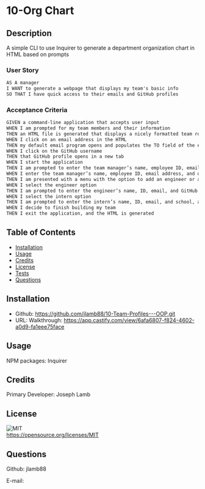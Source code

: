 # 10-Org Chart
## Description
  A simple CLI to use Inquirer to generate a department organization chart in HTML based on prompts

 ### User Story
  ```md
AS A manager
I WANT to generate a webpage that displays my team's basic info
SO THAT I have quick access to their emails and GitHub profiles
```

### Acceptance Criteria
  ```md
GIVEN a command-line application that accepts user input
WHEN I am prompted for my team members and their information
THEN an HTML file is generated that displays a nicely formatted team roster based on user input
WHEN I click on an email address in the HTML
THEN my default email program opens and populates the TO field of the email with the address
WHEN I click on the GitHub username
THEN that GitHub profile opens in a new tab
WHEN I start the application
THEN I am prompted to enter the team manager’s name, employee ID, email address, and office number
WHEN I enter the team manager’s name, employee ID, email address, and office number
THEN I am presented with a menu with the option to add an engineer or an intern or to finish building my team
WHEN I select the engineer option
THEN I am prompted to enter the engineer’s name, ID, email, and GitHub username, and I am taken back to the menu
WHEN I select the intern option
THEN I am prompted to enter the intern’s name, ID, email, and school, and I am taken back to the menu
WHEN I decide to finish building my team
THEN I exit the application, and the HTML is generated
```

## Table of Contents

- [Installation](#installation)
- [Usage](#usage)
- [Credits](#credits)
- [License](#license)
- [Tests](#tests)
- [Questions](#questions)

## Installation
- Github: https://github.com/jlamb88/10-Team-Profiles---OOP.git
- URL: Walkthrough: https://app.castify.com/view/6afa6807-f824-4602-a0d9-fa1eee75face

## Usage
  NPM packages: Inquirer

## Credits
  Primary Developer: Joseph Lamb

## License
 ![MIT](https://img.shields.io/badge/License-MIT-yellow.svg) 
<br>https://opensource.org/licenses/MIT

## Questions
  Github: jlamb88

  E-mail: 